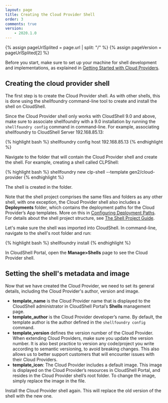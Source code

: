 ```yaml
---
layout: page
title: Creating the Cloud Provider Shell
order: 3
comments: true
version:
    - 2020.1.0
---
```


{% assign pageUrlSplited = page.url | split: "/" %}
{% assign pageVersion = pageUrlSplited[2] %}

Before you start, make sure to set up your machine for shell development and implementations, as explained in [Getting Started with Cloud Providers]({{site.baseurl}}/cloudproviders/{{pageVersion}}/getting-started-with-cloud-providers.html).

## Creating the cloud provider shell

The first step is to create the Cloud Provider shell. As with other shells, this is done using the shellfoundry command-line tool to create and install the shell on CloudShell.

Since the Cloud Provider shell only works with CloudShell 9.0 and above, make sure to associate shellfoundry with a 9.0 installation by running the `shellfoundry config` command in command-line. For example, associating shellfoundry to CloudShell Server 192.168.85.13:

{% highlight bash %}
shellfoundry config host 192.168.85.13
{% endhighlight %}

Navigate to the folder that will contain the Cloud Provider shell and create the shell. For example, creating a shell called CLPShell:

{% highlight bash %}
shellfoundry new clp-shell --template gen2/cloud-provider
{% endhighlight %}

The shell is created in the folder.

Note that the shell project comprises the same files and folders as any other shell, with one exception, the Cloud Provider shell also includes a **Deployments** folder, which contains the deployment paths for the Cloud Provider’s App templates. More on this in [Configuring Deployment Paths]({{site.baseurl}}/cloudproviders/{{pageVersion}}/configuring-deployment-paths.html). For details about the shell project structure, see [The Shell Project Guide]({{site.baseurl}}/shells/{{pageVersion}}/the-shell-project.html).

Let's make sure the shell was imported into CloudShell. In command-line, navigate to the shell's root folder and run:

{% highlight bash %}
shellfoundry install
{% endhighlight %}

In CloudShell Portal, open the **Manage>Shells** page to see the Cloud Provider shell.

## Setting the shell's metadata and image

Now that we have created the Cloud Provider, we need to set its general details, including the Cloud Provider's author, version and image.

* **template_name** is the Cloud Provider name that is displayed to the CloudShell administrator in CloudShell Portal’s **Shells** management page.
* **template_author** is the Cloud Provider developer’s name. By default, the template author is the author defined in the `shellfoundry config` command.
* **template_version** defines the version number of the Cloud Provider. When extending Cloud Providers, make sure you update the version number. It is also best practice to version any code/project you write according to semantic versioning, to avoid breaking changes. This also allows us to better support customers that will encounter issues with their Cloud Providers.
* **template_icon**: The Cloud Provider includes a default image. This image is displayed on the Cloud Provider’s resources in CloudShell Portal, and resides in the Cloud Provider shell’s root folder. To change the image, simply replace the image in the file.

Install the Cloud Provider shell again. This will replace the old version of the shell with the new one. 


